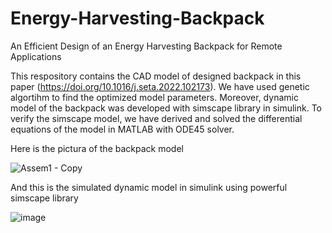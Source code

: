 # Energy-Harvesting-Backpack
An Efficient Design of an Energy Harvesting Backpack for Remote Applications

This respository contains the CAD model of designed backpack in this paper (https://doi.org/10.1016/j.seta.2022.102173). We have used genetic algortihm to find the optimized model parameters. Moreover, dynamic model of the backpack was developed with simscape library in simulink. To verify the simscape model, we have derived and solved the differential equations of the model in MATLAB with ODE45 solver.

Here is the pictura of the backpack model

![Assem1 - Copy](https://user-images.githubusercontent.com/57262710/218341992-2602a50f-2bec-40ed-b079-639e4606b49a.JPG)

And this is the simulated dynamic model in simulink using powerful simscape library

![image](https://user-images.githubusercontent.com/57262710/218342362-1be1c8a5-ab66-49a1-9881-f95a3259303e.png)





